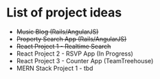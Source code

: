 # List of project ideas

* ~~Music Blog (Rails/AngularJS)~~
* ~~Property Search App (Rails/AngularJS)~~
* ~~React Project 1 - Realtime Search~~
* React Project 2 - RSVP App (In Progress)
* React Project 3 - Counter App (TeamTreehouse)
* MERN Stack Project 1 - tbd

